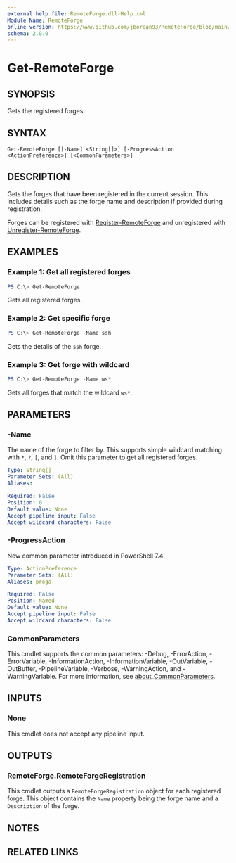 ```yaml
---
external help file: RemoteForge.dll-Help.xml
Module Name: RemoteForge
online version: https://www.github.com/jborean93/RemoteForge/blob/main/docs/en-US/Get-RemoteForge.md
schema: 2.0.0
---
```


# Get-RemoteForge

## SYNOPSIS
Gets the registered forges.

## SYNTAX

```
Get-RemoteForge [[-Name] <String[]>] [-ProgressAction <ActionPreference>] [<CommonParameters>]
```

## DESCRIPTION
Gets the forges that have been registered in the current session.
This includes details such as the forge name and description if provided during registration.

Forges can be registered with [Register-RemoteForge](./Register-RemoteForge.md) and unregistered with [Unregister-RemoteForge](./Unregister-RemoteForge.md).

## EXAMPLES

### Example 1: Get all registered forges
```powershell
PS C:\> Get-RemoteForge
```

Gets all registered forges.

### Example 2: Get specific forge
```powershell
PS C:\> Get-RemoteForge -Name ssh
```

Gets the details of the `ssh` forge.

### Example 3: Get forge with wildcard
```powershell
PS C:\> Get-RemoteForge -Name ws*
```

Gets all forges that match the wildcard `ws*`.

## PARAMETERS

### -Name
The name of the forge to filter by.
This supports simple wildcard matching with `*`, `?`, `[`, and `]`.
Omit this parameter to get all registered forges.

```yaml
Type: String[]
Parameter Sets: (All)
Aliases:

Required: False
Position: 0
Default value: None
Accept pipeline input: False
Accept wildcard characters: False
```

### -ProgressAction
New common parameter introduced in PowerShell 7.4.

```yaml
Type: ActionPreference
Parameter Sets: (All)
Aliases: proga

Required: False
Position: Named
Default value: None
Accept pipeline input: False
Accept wildcard characters: False
```

### CommonParameters
This cmdlet supports the common parameters: -Debug, -ErrorAction, -ErrorVariable, -InformationAction, -InformationVariable, -OutVariable, -OutBuffer, -PipelineVariable, -Verbose, -WarningAction, and -WarningVariable. For more information, see [about_CommonParameters](http://go.microsoft.com/fwlink/?LinkID=113216).

## INPUTS

### None
This cmdlet does not accept any pipeline input.

## OUTPUTS

### RemoteForge.RemoteForgeRegistration
This cmdlet outputs a `RemoteForgeRegistration` object for each registered forge. This object contains the `Name` property being the forge name and a `Description` of the forge.

## NOTES

## RELATED LINKS
